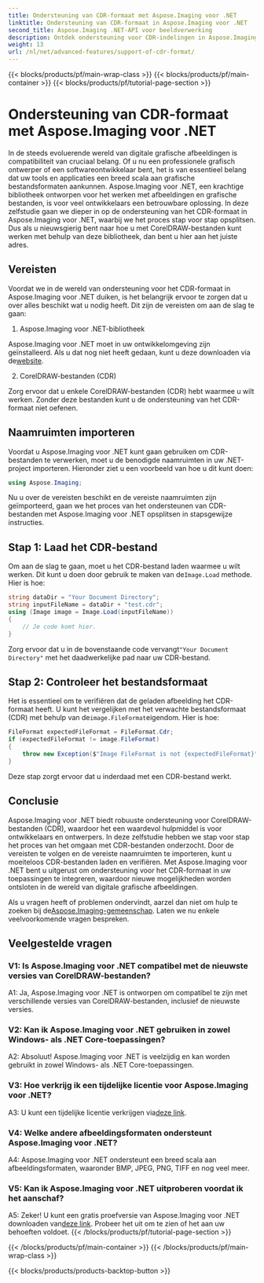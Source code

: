 ```yaml
---
title: Ondersteuning van CDR-formaat met Aspose.Imaging voor .NET
linktitle: Ondersteuning van CDR-formaat in Aspose.Imaging voor .NET
second_title: Aspose.Imaging .NET-API voor beeldverwerking
description: Ontdek ondersteuning voor CDR-indelingen in Aspose.Imaging voor .NET. Stapsgewijze handleiding voor het laden en verifiëren van CorelDRAW-bestanden. Ideaal voor ontwikkelaars en ontwerpers.
weight: 13
url: /nl/net/advanced-features/support-of-cdr-format/
---
```


{{< blocks/products/pf/main-wrap-class >}}
{{< blocks/products/pf/main-container >}}
{{< blocks/products/pf/tutorial-page-section >}}

# Ondersteuning van CDR-formaat met Aspose.Imaging voor .NET

In de steeds evoluerende wereld van digitale grafische afbeeldingen is compatibiliteit van cruciaal belang. Of u nu een professionele grafisch ontwerper of een softwareontwikkelaar bent, het is van essentieel belang dat uw tools en applicaties een breed scala aan grafische bestandsformaten aankunnen. Aspose.Imaging voor .NET, een krachtige bibliotheek ontworpen voor het werken met afbeeldingen en grafische bestanden, is voor veel ontwikkelaars een betrouwbare oplossing. In deze zelfstudie gaan we dieper in op de ondersteuning van het CDR-formaat in Aspose.Imaging voor .NET, waarbij we het proces stap voor stap opsplitsen. Dus als u nieuwsgierig bent naar hoe u met CorelDRAW-bestanden kunt werken met behulp van deze bibliotheek, dan bent u hier aan het juiste adres.

## Vereisten

Voordat we in de wereld van ondersteuning voor het CDR-formaat in Aspose.Imaging voor .NET duiken, is het belangrijk ervoor te zorgen dat u over alles beschikt wat u nodig heeft. Dit zijn de vereisten om aan de slag te gaan:

1. Aspose.Imaging voor .NET-bibliotheek

 Aspose.Imaging voor .NET moet in uw ontwikkelomgeving zijn geïnstalleerd. Als u dat nog niet heeft gedaan, kunt u deze downloaden via de[website](https://releases.aspose.com/imaging/net/).

2. CorelDRAW-bestanden (CDR)

Zorg ervoor dat u enkele CorelDRAW-bestanden (CDR) hebt waarmee u wilt werken. Zonder deze bestanden kunt u de ondersteuning van het CDR-formaat niet oefenen.

## Naamruimten importeren

Voordat u Aspose.Imaging voor .NET kunt gaan gebruiken om CDR-bestanden te verwerken, moet u de benodigde naamruimten in uw .NET-project importeren. Hieronder ziet u een voorbeeld van hoe u dit kunt doen:

```csharp
using Aspose.Imaging;
```

Nu u over de vereisten beschikt en de vereiste naamruimten zijn geïmporteerd, gaan we het proces van het ondersteunen van CDR-bestanden met Aspose.Imaging voor .NET opsplitsen in stapsgewijze instructies.

## Stap 1: Laad het CDR-bestand

 Om aan de slag te gaan, moet u het CDR-bestand laden waarmee u wilt werken. Dit kunt u doen door gebruik te maken van de`Image.Load` methode. Hier is hoe:

```csharp
string dataDir = "Your Document Directory";
string inputFileName = dataDir + "test.cdr";
using (Image image = Image.Load(inputFileName))
{
    // Je code komt hier.
}
```

 Zorg ervoor dat u in de bovenstaande code vervangt`"Your Document Directory"` met het daadwerkelijke pad naar uw CDR-bestand.

## Stap 2: Controleer het bestandsformaat

 Het is essentieel om te verifiëren dat de geladen afbeelding het CDR-formaat heeft. U kunt het vergelijken met het verwachte bestandsformaat (CDR) met behulp van de`image.FileFormat`eigendom. Hier is hoe:

```csharp
FileFormat expectedFileFormat = FileFormat.Cdr;
if (expectedFileFormat != image.FileFormat)
{
    throw new Exception($"Image FileFormat is not {expectedFileFormat}");
}
```

Deze stap zorgt ervoor dat u inderdaad met een CDR-bestand werkt.

## Conclusie

Aspose.Imaging voor .NET biedt robuuste ondersteuning voor CorelDRAW-bestanden (CDR), waardoor het een waardevol hulpmiddel is voor ontwikkelaars en ontwerpers. In deze zelfstudie hebben we stap voor stap het proces van het omgaan met CDR-bestanden onderzocht. Door de vereisten te volgen en de vereiste naamruimten te importeren, kunt u moeiteloos CDR-bestanden laden en verifiëren. Met Aspose.Imaging voor .NET bent u uitgerust om ondersteuning voor het CDR-formaat in uw toepassingen te integreren, waardoor nieuwe mogelijkheden worden ontsloten in de wereld van digitale grafische afbeeldingen.

 Als u vragen heeft of problemen ondervindt, aarzel dan niet om hulp te zoeken bij de[Aspose.Imaging-gemeenschap](https://forum.aspose.com/). Laten we nu enkele veelvoorkomende vragen bespreken.

## Veelgestelde vragen

### V1: Is Aspose.Imaging voor .NET compatibel met de nieuwste versies van CorelDRAW-bestanden?

A1: Ja, Aspose.Imaging voor .NET is ontworpen om compatibel te zijn met verschillende versies van CorelDRAW-bestanden, inclusief de nieuwste versies.

### V2: Kan ik Aspose.Imaging voor .NET gebruiken in zowel Windows- als .NET Core-toepassingen?

A2: Absoluut! Aspose.Imaging voor .NET is veelzijdig en kan worden gebruikt in zowel Windows- als .NET Core-toepassingen.

### V3: Hoe verkrijg ik een tijdelijke licentie voor Aspose.Imaging voor .NET?

 A3: U kunt een tijdelijke licentie verkrijgen via[deze link](https://purchase.aspose.com/temporary-license/).

### V4: Welke andere afbeeldingsformaten ondersteunt Aspose.Imaging voor .NET?

A4: Aspose.Imaging voor .NET ondersteunt een breed scala aan afbeeldingsformaten, waaronder BMP, JPEG, PNG, TIFF en nog veel meer.

### V5: Kan ik Aspose.Imaging voor .NET uitproberen voordat ik het aanschaf?

 A5: Zeker! U kunt een gratis proefversie van Aspose.Imaging voor .NET downloaden van[deze link](https://releases.aspose.com/). Probeer het uit om te zien of het aan uw behoeften voldoet.
{{< /blocks/products/pf/tutorial-page-section >}}

{{< /blocks/products/pf/main-container >}}
{{< /blocks/products/pf/main-wrap-class >}}

{{< blocks/products/products-backtop-button >}}
